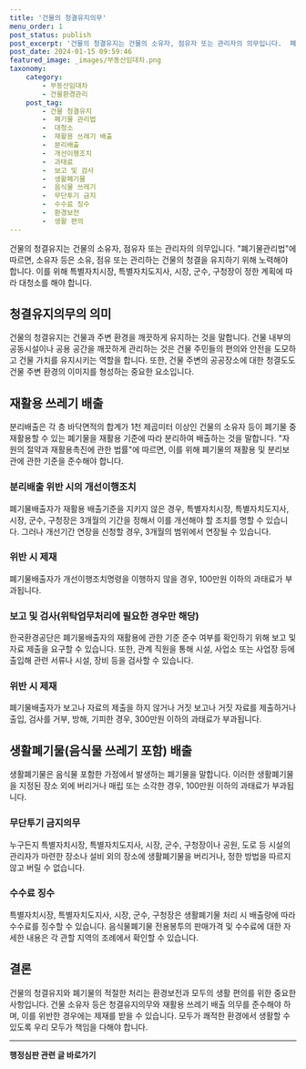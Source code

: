 ```yaml
---
title: '건물의 청결유지의무'
menu_order: 1
post_status: publish
post_excerpt: '건물의 청결유지는 건물의 소유자, 점유자 또는 관리자의 의무입니다.  폐기물관리법 에 따르면, 소유자 등은 소유, 점유 또는 관리하는 건물의 청결을 유지하기 위해 노력해야 합니다. 이를 위해 특별자치시장, 특별자치도지사, 시장, 군수, 구청장이 정한 계획에 따라 대청소를 해야 합니다.'
post_date: 2024-01-15 09:59:46
featured_image: _images/부동산임대차.png
taxonomy:
    category:
        - 부동산임대차
        - 건물환경관리
    post_tag:
        - 건물 청결유지
        -  폐기물 관리법
        -  대청소
        -  재활용 쓰레기 배출
        -  분리배출
        -  개선이행조치
        -  과태료
        -  보고 및 검사
        -  생활폐기물
        -  음식물 쓰레기
        -  무단투기 금지
        -  수수료 징수
        -  환경보전
        -  생활 편의
---
```



건물의 청결유지는 건물의 소유자, 점유자 또는 관리자의 의무입니다. "폐기물관리법"에 따르면, 소유자 등은 소유, 점유 또는 관리하는 건물의 청결을 유지하기 위해 노력해야 합니다. 이를 위해 특별자치시장, 특별자치도지사, 시장, 군수, 구청장이 정한 계획에 따라 대청소를 해야 합니다.

## 청결유지의무의 의미

건물의 청결유지는 건물과 주변 환경을 깨끗하게 유지하는 것을 말합니다. 건물 내부의 공동시설이나 공용 공간을 깨끗하게 관리하는 것은 건물 주민들의 편의와 안전을 도모하고 건물 가치를 유지시키는 역할을 합니다. 또한, 건물 주변의 공공장소에 대한 청결도도 건물 주변 환경의 이미지를 형성하는 중요한 요소입니다.

## 재활용 쓰레기 배출

분리배출은 각 층 바닥면적의 합계가 1천 제곱미터 이상인 건물의 소유자 등이 폐기물 중 재활용할 수 있는 폐기물을 재활용 기준에 따라 분리하여 배출하는 것을 말합니다. "자원의 절약과 재활용촉진에 관한 법률"에 따르면, 이를 위해 폐기물의 재활용 및 분리보관에 관한 기준을 준수해야 합니다.

### 분리배출 위반 시의 개선이행조치

폐기물배출자가 재활용 배출기준을 지키지 않은 경우, 특별자치시장, 특별자치도지사, 시장, 군수, 구청장은 3개월의 기간을 정해서 이를 개선해야 할 조치를 명할 수 있습니다. 그러나 개선기간 연장을 신청할 경우, 3개월의 범위에서 연장될 수 있습니다.

### 위반 시 제재

폐기물배출자가 개선이행조치명령을 이행하지 않을 경우, 100만원 이하의 과태료가 부과됩니다.

### 보고 및 검사(위탁업무처리에 필요한 경우만 해당)

한국환경공단은 폐기물배출자의 재활용에 관한 기준 준수 여부를 확인하기 위해 보고 및 자료 제출을 요구할 수 있습니다. 또한, 관계 직원을 통해 시설, 사업소 또는 사업장 등에 출입해 관련 서류나 시설, 장비 등을 검사할 수 있습니다.

### 위반 시 제재

폐기물배출자가 보고나 자료의 제출을 하지 않거나 거짓 보고나 거짓 자료를 제출하거나 출입, 검사를 거부, 방해, 기피한 경우, 300만원 이하의 과태료가 부과됩니다.

## 생활폐기물(음식물 쓰레기 포함) 배출

생활폐기물은 음식물 포함한 가정에서 발생하는 폐기물을 말합니다. 이러한 생활폐기물을 지정된 장소 외에 버리거나 매립 또는 소각한 경우, 100만원 이하의 과태료가 부과됩니다.

### 무단투기 금지의무

누구든지 특별자치시장, 특별자치도지사, 시장, 군수, 구청장이나 공원, 도로 등 시설의 관리자가 마련한 장소나 설비 외의 장소에 생활폐기물을 버리거나, 정한 방법을 따르지 않고 버릴 수 없습니다.

### 수수료 징수

특별자치시장, 특별자치도지사, 시장, 군수, 구청장은 생활폐기물 처리 시 배출량에 따라 수수료를 징수할 수 있습니다. 음식물폐기물 전용봉투의 판매가격 및 수수료에 대한 자세한 내용은 각 관할 지역의 조례에서 확인할 수 있습니다.

## 결론

건물의 청결유지와 폐기물의 적절한 처리는 환경보전과 모두의 생활 편의를 위한 중요한 사항입니다. 건물 소유자 등은 청결유지의무와 재활용 쓰레기 배출 의무를 준수해야 하며, 이를 위반한 경우에는 제재를 받을 수 있습니다. 모두가 쾌적한 환경에서 생활할 수 있도록 우리 모두가 책임을 다해야 합니다.
<!-- wp:separator -->
<hr class="wp-block-separator has-alpha-channel-opacity"/>
<!-- /wp:separator -->

<!-- wp:group {"backgroundColor":"base","layout":{"type":"constrained"}} -->
<div class="wp-block-group has-base-background-color has-background"><!-- wp:paragraph {"align":"center","fontSize":"medium"} -->
<p class="has-text-align-center has-large-font-size"><strong>행정심판 관련 글 바로가기</strong></p>
<!-- /wp:paragraph -->


<!-- wp:latest-posts
{"categories":[{"id":15531,"count":19,"description":"","link":"https://uknowlaw.com/category/%ed%96%89%ec%a0%95%ec%8b%ac%ed%8c%90/","name":"행정심판","slug":"행정심판","taxonomy":"category","parent":0,"meta":[],"_links":{"self":[{"href":"https://uknowlaw.com/wp-json/wp/v2/categories/15531"}],"collection":[{"href":"https://uknowlaw.com/wp-json/wp/v2/categories"}],"about":[{"href":"https://uknowlaw.com/wp-json/wp/v2/taxonomies/category"}],"wp:post_type":[{"href":"https://uknowlaw.com/wp-json/wp/v2/posts?categories=15531"}],"curies":[{"name":"wp","href":"https://api.w.org/{rel}","templated":true}]}}],"postsToShow":100,"excerptLength":28,"postLayout":"grid","columns":2,"featuredImageAlign":"left","featuredImageSizeSlug":"large","fontSize":"small"} /--></div>
<!-- /wp:group -->